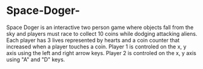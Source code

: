# Space-Doger-

Space Doger is an interactive two person game where objects fall from the sky and players must race to collect 10 coins while dodging attacking aliens. Each player has 3 lives represented by hearts and a coin counter that increased when a player touches a coin. Player 1 is controled on the x, y axis using the left and right arrow keys. Player 2 is controled on the x, y axis using "A" and "D" keys.  
